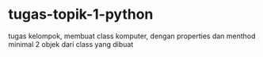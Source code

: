 # tugas-topik-1-python
tugas kelompok, membuat class komputer, dengan properties dan menthod minimal 2 objek dari class yang dibuat
